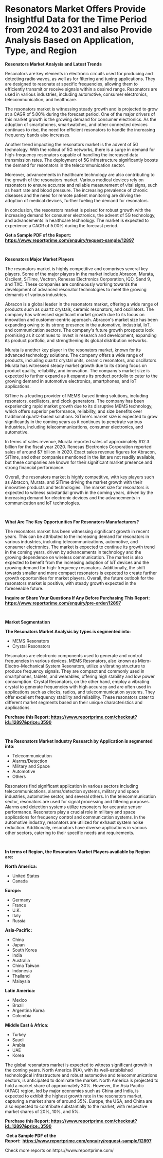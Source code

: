 <p><h1>Resonators Market Offers Provide Insightful Data for the Time Period from 2024 to 2031 and also Provide Analysis Based on Application, Type, and Region</h1></p><p><strong>Resonators Market Analysis and Latest Trends</strong></p>
<p><p>Resonators are key elements in electronic circuits used for producing and detecting radio waves, as well as for filtering and tuning applications. They are designed to resonate at specific frequencies, allowing them to efficiently transmit or receive signals within a desired range. Resonators are used in various industries, including automotive, consumer electronics, telecommunication, and healthcare.</p><p>The resonators market is witnessing steady growth and is projected to grow at a CAGR of 5.00% during the forecast period. One of the major drivers of this market growth is the growing demand for consumer electronics. As the adoption of smartphones, smartwatches, and other connected devices continues to rise, the need for efficient resonators to handle the increasing frequency bands also increases.</p><p>Another trend impacting the resonators market is the advent of 5G technology. With the rollout of 5G networks, there is a surge in demand for high-frequency resonators capable of handling the increased data transmission rates. The deployment of 5G infrastructure significantly boosts the demand for resonators in the telecommunication sector.</p><p>Moreover, advancements in healthcare technology are also contributing to the growth of the resonators market. Various medical devices rely on resonators to ensure accurate and reliable measurement of vital signs, such as heart rate and blood pressure. The increasing prevalence of chronic diseases and the need for remote patient monitoring are driving the adoption of medical devices, further fueling the demand for resonators.</p><p>In conclusion, the resonators market is poised for robust growth with the increasing demand for consumer electronics, the advent of 5G technology, and advancements in healthcare technology. The market is expected to experience a CAGR of 5.00% during the forecast period.</p></p>
<p><strong>Get a Sample PDF of the Report:&nbsp; <a href="https://www.reportprime.com/enquiry/request-sample/12897">https://www.reportprime.com/enquiry/request-sample/12897</a></strong></p>
<p>&nbsp;</p>
<p><strong>Resonators Major Market Players</strong></p>
<p><p>The resonators market is highly competitive and comprises several key players. Some of the major players in the market include Abracon, Murata, Oscilent, SiTime, Vectron, Renesas Electronics Corporation, IQD, Sand 9, and TXC. These companies are continuously working towards the development of advanced resonator technologies to meet the growing demands of various industries.</p><p>Abracon is a global leader in the resonators market, offering a wide range of products such as quartz crystals, ceramic resonators, and oscillators. The company has witnessed significant market growth due to its focus on innovation and customer-centric approach. Abracon's market size has been expanding owing to its strong presence in the automotive, industrial, IoT, and communication sectors. The company's future growth prospects look promising as it continues to invest in research and development, expanding its product portfolio, and strengthening its global distribution networks.</p><p>Murata is another key player in the resonators market, known for its advanced technology solutions. The company offers a wide range of products, including quartz crystal units, ceramic resonators, and oscillators. Murata has witnessed steady market growth due to its strong focus on product quality, reliability, and innovation. The company's market size is expected to further expand as it expands its product portfolio to cater to the growing demand in automotive electronics, smartphones, and IoT applications.</p><p>SiTime is a leading provider of MEMS-based timing solutions, including resonators, oscillators, and clock generators. The company has been experiencing rapid market growth due to its disruptive MEMS technology, which offers superior performance, reliability, and size benefits over traditional quartz-based solutions. SiTime's market size is expected to grow significantly in the coming years as it continues to penetrate various industries, including telecommunications, consumer electronics, and automotive.</p><p>In terms of sales revenue, Murata reported sales of approximately $12.3 billion for the fiscal year 2020. Renesas Electronics Corporation reported sales of around $7 billion in 2020. Exact sales revenue figures for Abracon, SiTime, and other companies mentioned in the list are not readily available, but these companies are known for their significant market presence and strong financial performance.</p><p>Overall, the resonators market is highly competitive, with key players such as Abracon, Murata, and SiTime driving the market growth with their innovative products and technologies. The market size for resonators is expected to witness substantial growth in the coming years, driven by the increasing demand for electronic devices and the advancements in communication and IoT technologies.</p></p>
<p>&nbsp;</p>
<p><strong>What Are The Key Opportunities For Resonators Manufacturers?</strong></p>
<p><p>The resonators market has been witnessing significant growth in recent years. This can be attributed to the increasing demand for resonators in various industries, including telecommunications, automotive, and consumer electronics. The market is expected to continue its growth trend in the coming years, driven by advancements in technology and the growing dependence on wireless communication. The market is also expected to benefit from the increasing adoption of IoT devices and the growing demand for high-frequency resonators. Additionally, the shift towards smaller and more compact resonators is expected to create further growth opportunities for market players. Overall, the future outlook for the resonators market is positive, with steady growth expected in the foreseeable future.</p></p>
<p><strong>Inquire or Share Your Questions If Any Before Purchasing This Report: <a href="https://www.reportprime.com/enquiry/pre-order/12897">https://www.reportprime.com/enquiry/pre-order/12897</a></strong></p>
<p>&nbsp;</p>
<p><strong>Market Segmentation</strong></p>
<p><strong>The Resonators Market Analysis by types is segmented into:</strong></p>
<p><ul><li>MEMS Resonators</li><li>Crystal Resonators</li></ul></p>
<p><p>Resonators are electronic components used to generate and control frequencies in various devices. MEMS Resonators, also known as Micro-Electro-Mechanical System Resonators, utilize a vibrating structure to produce frequency signals. They are compact and commonly used in smartphones, tablets, and wearables, offering high stability and low power consumption. Crystal Resonators, on the other hand, employ a vibrating crystal to generate frequencies with high accuracy and are often used in applications such as clocks, radios, and telecommunication systems. They offer excellent frequency stability and reliability. These resonators cater to different market segments based on their unique characteristics and applications.</p></p>
<p><strong>Purchase this Report:&nbsp;<a href="https://www.reportprime.com/checkout?id=12897&price=3590">https://www.reportprime.com/checkout?id=12897&price=3590</a></strong></p>
<p>&nbsp;</p>
<p><strong>The Resonators Market Industry Research by Application is segmented into:</strong></p>
<p><ul><li>Telecommunication</li><li>Alarms/Detection</li><li>Military and Space</li><li>Automotive</li><li>Others</li></ul></p>
<p><p>Resonators find significant application in various sectors including telecommunications, alarms/detection systems, military and space industries, automotive sector, and several others. In the telecommunication sector, resonators are used for signal processing and filtering purposes. Alarms and detection systems utilize resonators for accurate sensor performance. Resonators play a crucial role in military and space applications for frequency control and communication systems. In the automotive industry, resonators are utilized for exhaust system noise reduction. Additionally, resonators have diverse applications in various other sectors, catering to their specific needs and requirements.</p></p>
<p>&nbsp;</p>
<p><strong>In terms of Region, the Resonators Market Players available by Region are:</strong></p>
<p>
    <p> <strong> North America: </strong>
        <ul>
            <li>United States</li>
            <li>Canada</li>
        </ul>
        </p> 
    <p> <strong> Europe: </strong>
        <ul>
            <li>Germany</li>
            <li>France</li>
            <li>U.K.</li>
            <li>Italy</li>
            <li>Russia</li>
        </ul>
        </p> 
    <p> <strong> Asia-Pacific: </strong>
        <ul>
            <li>China</li>
            <li>Japan</li>
            <li>South Korea</li>
            <li>India</li>
            <li>Australia</li>
            <li>China Taiwan</li>
            <li>Indonesia</li>
            <li>Thailand</li>
            <li>Malaysia</li>
        </ul>
        </p> 
    <p> <strong> Latin America: </strong>
        <ul>
            <li>Mexico</li>
            <li>Brazil</li>
            <li>Argentina Korea</li>
            <li>Colombia</li>
        </ul>
        </p> 
    <p> <strong> Middle East & Africa: </strong>
        <ul>
            <li>Turkey</li>
            <li>Saudi</li>
            <li>Arabia</li>
            <li>UAE</li>
            <li>Korea</li>
        </ul>
    </p>
    </p>
<p><p>The global resonators market is expected to witness significant growth in the coming years. North America (NA), with its well-established technological infrastructure and robust automotive and telecommunications sectors, is anticipated to dominate the market. North America is projected to hold a market share of approximately 30%. However, the Asia Pacific (APAC) region, led by major economies such as China and India, is expected to exhibit the highest growth rate in the resonators market, capturing a market share of around 35%. Europe, the USA, and China are also expected to contribute substantially to the market, with respective market shares of 20%, 10%, and 5%.</p></p>
<p><strong>Purchase this Report: <a href="https://www.reportprime.com/checkout?id=12897&price=3590">https://www.reportprime.com/checkout?id=12897&price=3590</a></strong></p>
<p>&nbsp;<strong>Get a Sample PDF of the Report:&nbsp;&nbsp;<a href="https://www.reportprime.com/enquiry/request-sample/12897">https://www.reportprime.com/enquiry/request-sample/12897</a></strong></p>
<p><strong></strong></p>
<p>Check more reports on https://www.reportprime.com/</p>